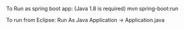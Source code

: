 

To Run as spring boot app: (Java 1.8 is required)
mvn spring-boot:run

To run from Eclipse:
Run As Java Application -> Application.java
